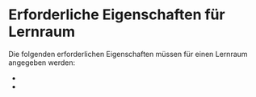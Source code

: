 # Erforderliche Eigenschaften für Lernraum

Die folgenden erforderlichen Eigenschaften müssen für einen Lernraum angegeben werden:

- [](AWA9005.md)
- [](AWA9019.md)